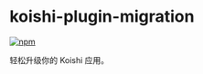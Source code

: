 # koishi-plugin-migration
 
[![npm](https://img.shields.io/npm/v/koishi-plugin-migration?style=flat-square)](https://www.npmjs.com/package/koishi-plugin-migration)

轻松升级你的 Koishi 应用。
